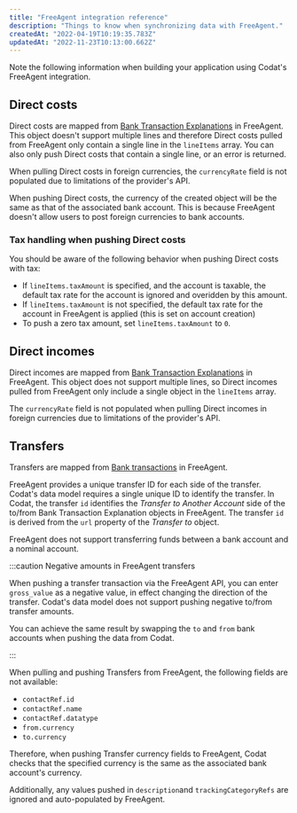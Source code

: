 ```yaml
---
title: "FreeAgent integration reference"
description: "Things to know when synchronizing data with FreeAgent."
createdAt: "2022-04-19T10:19:35.783Z"
updatedAt: "2022-11-23T10:13:00.662Z"
---
```


Note the following information when building your application using Codat's FreeAgent integration.

## Direct costs

Direct costs are mapped from [Bank Transaction Explanations](https://dev.freeagent.com/docs/bank_transaction_explanations) in FreeAgent. This object doesn't support multiple lines and therefore Direct costs pulled from FreeAgent only contain a single line in the `lineItems` array. You can also only push Direct costs that contain a single line, or an error is returned.

When pulling Direct costs in foreign currencies, the `currencyRate` field is not populated due to limitations of the provider's API.

When pushing Direct costs, the currency of the created object will be the same as that of the associated bank account. This is because FreeAgent doesn't allow users to post foreign currencies to bank accounts.

### Tax handling when pushing Direct costs

You should be aware of the following behavior when pushing Direct costs with tax:

- If `lineItems.taxAmount` is specified, and the account is taxable, the default tax rate for the account is ignored and overidden by this amount.
- If `lineItems.taxAmount` is not specified, the default tax rate for the account in FreeAgent is applied (this is set on account creation)
- To push a zero tax amount, set `lineItems.taxAmount` to `0`.

## Direct incomes

Direct incomes are mapped from [Bank Transaction Explanations](https://dev.freeagent.com/docs/bank_transaction_explanations) in FreeAgent. This object does not support multiple lines, so Direct incomes pulled from FreeAgent only include a single object in the `lineItems` array.

The `currencyRate` field is not populated when pulling Direct incomes in foreign currencies due to limitations of the provider's API.

## Transfers

Transfers are mapped from [Bank transactions](https://dev.freeagent.com/docs/bank_transactions) in FreeAgent.

FreeAgent provides a unique transfer ID for each side of the transfer. Codat's data model requires a single unique ID to identify the transfer. In Codat, the transfer `id` identifies the _Transfer to Another Account_ side of the to/from Bank Transaction Explanation objects in FreeAgent. The transfer `id` is derived from the `url` property of the _Transfer to_ object.

FreeAgent does not support transferring funds between a bank account and a nominal account.

:::caution Negative amounts in FreeAgent transfers

When pushing a transfer transaction via the FreeAgent API, you can enter `gross_value` as a negative value, in effect changing the direction of the transfer. Codat's data model does not support pushing negative to/from transfer amounts.

You can achieve the same result by swapping the `to` and `from` bank accounts when pushing the data from Codat.

:::

When pulling and pushing Transfers from FreeAgent, the following fields are not available:

- `contactRef.id`
- `contactRef.name`
- `contactRef.datatype`
- `from.currency`
- `to.currency`

Therefore, when pushing Transfer currency fields to FreeAgent, Codat checks that the specified currency is the same as the associated bank account's currency.

Additionally, any values pushed in `description`and `trackingCategoryRefs` are ignored and auto-populated by FreeAgent.
